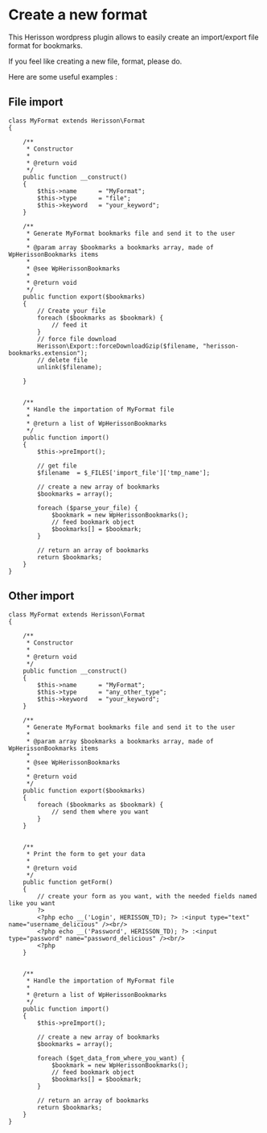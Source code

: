 Create a new format
===================

This Herisson wordpress plugin allows to easily create an import/export file format for bookmarks.

If you feel like creating a new file, format, please do.

Here are some useful examples :

File import
-----------



    class MyFormat extends Herisson\Format
    {

        /**
         * Constructor
         *
         * @return void
         */
        public function __construct()
        {
            $this->name      = "MyFormat";
            $this->type      = "file";
            $this->keyword   = "your_keyword";
        }

        /**
         * Generate MyFormat bookmarks file and send it to the user
         *
         * @param array $bookmarks a bookmarks array, made of WpHerissonBookmarks items
         *
         * @see WpHerissonBookmarks
         *
         * @return void
         */
        public function export($bookmarks)
        {
            // Create your file
            foreach ($bookmarks as $bookmark) {
                // feed it
            }
            // force file download
            Herisson\Export::forceDownloadGzip($filename, "herisson-bookmarks.extension");
            // delete file
            unlink($filename);

        }


        /**
         * Handle the importation of MyFormat file
         *
         * @return a list of WpHerissonBookmarks
         */
        public function import()
        {
            $this->preImport();

            // get file
            $filename  = $_FILES['import_file']['tmp_name'];

            // create a new array of bookmarks
            $bookmarks = array();

            foreach ($parse_your_file) {
                $bookmark = new WpHerissonBookmarks();
                // feed bookmark object
                $bookmarks[] = $bookmark;
            }

            // return an array of bookmarks
            return $bookmarks;
        }
    }


Other import
------------



    class MyFormat extends Herisson\Format
    {

        /**
         * Constructor
         *
         * @return void
         */
        public function __construct()
        {
            $this->name      = "MyFormat";
            $this->type      = "any_other_type";
            $this->keyword   = "your_keyword";
        }

        /**
         * Generate MyFormat bookmarks file and send it to the user
         *
         * @param array $bookmarks a bookmarks array, made of WpHerissonBookmarks items
         *
         * @see WpHerissonBookmarks
         *
         * @return void
         */
        public function export($bookmarks)
        {
            foreach ($bookmarks as $bookmark) {
                // send them where you want
            }
        }


        /**
         * Print the form to get your data
         *
         * @return void
         */
        public function getForm()
        {
            // create your form as you want, with the needed fields named like you want
            ?>
            <?php echo __('Login', HERISSON_TD); ?> :<input type="text" name="username_delicious" /><br/>
            <?php echo __('Password', HERISSON_TD); ?> :<input type="password" name="password_delicious" /><br/>
            <?php
        }


        /**
         * Handle the importation of MyFormat file
         *
         * @return a list of WpHerissonBookmarks
         */
        public function import()
        {
            $this->preImport();

            // create a new array of bookmarks
            $bookmarks = array();

            foreach ($get_data_from_where_you_want) {
                $bookmark = new WpHerissonBookmarks();
                // feed bookmark object
                $bookmarks[] = $bookmark;
            }

            // return an array of bookmarks
            return $bookmarks;
        }
    }

